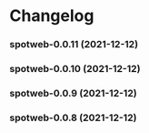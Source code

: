 # Changelog<br>


<a name="spotweb-0.0.11"></a>
### spotweb-0.0.11 (2021-12-12)



<a name="spotweb-0.0.10"></a>
### spotweb-0.0.10 (2021-12-12)



<a name="spotweb-0.0.9"></a>
### spotweb-0.0.9 (2021-12-12)



<a name="spotweb-0.0.8"></a>
### spotweb-0.0.8 (2021-12-12)

